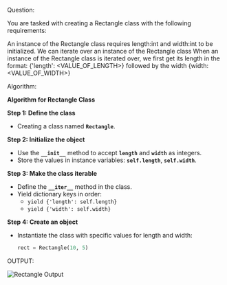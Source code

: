 Question:

You are tasked with creating a Rectangle class with the following requirements:

An instance of the Rectangle class requires length:int and width:int to be initialized.
We can iterate over an instance of the Rectangle class 
When an instance of the Rectangle class is iterated over,
we first get its length in the format: {'length': <VALUE_OF_LENGTH>}
followed by the width {width: <VALUE_OF_WIDTH>}

Algorithm:

**Algorithm for Rectangle Class**

**Step 1: Define the class**  
- Creating a class named **`Rectangle`**.

**Step 2: Initialize the object**  
- Use the **`__init__`** method to accept **`length`** and **`width`** as integers.  
- Store the values in instance variables: **`self.length`**, **`self.width`**.

**Step 3: Make the class iterable**  
- Define the **`__iter__`** method in the class.  
- Yield dictionary keys in order:  
  - `yield {'length': self.length}`  
  - `yield {'width': self.width}`

**Step 4: Create an object**  
- Instantiate the class with specific values for length and width:  
  ```python
  rect = Rectangle(10, 5)


OUTPUT: 

![Rectangle Output](https://raw.githubusercontent.com/devi1262005/AccuKnox_Django-Trainee/ffe044a100481adedbe971d3e6e1f2ce3c58c29c/images/Output-Rect.png)
